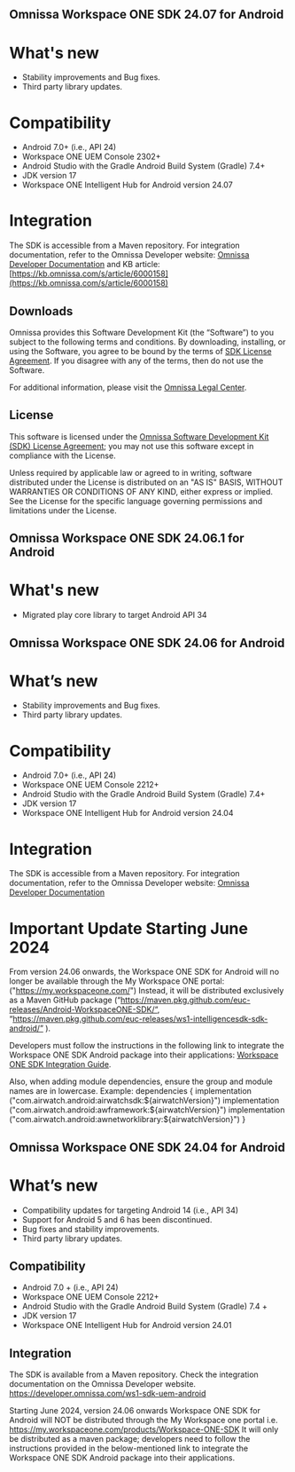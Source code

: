## Omnissa Workspace ONE SDK 24.07 for Android

# What's new
* Stability improvements and Bug fixes.
* Third party library updates.

# Compatibility
* Android 7.0+ (i.e., API 24)
* Workspace ONE UEM Console 2302+
* Android Studio with the Gradle Android Build System (Gradle) 7.4+
* JDK version 17
* Workspace ONE Intelligent Hub for Android version 24.07

# Integration
The SDK is accessible from a Maven repository. For integration documentation, refer to the Omnissa Developer website: [Omnissa Developer Documentation](https://developer.omnissa.com/ws1-sdk-uem-android/) and KB article: [https://kb.omnissa.com/s/article/6000158](https://kb.omnissa.com/s/article/6000158)

## Downloads

Omnissa provides this Software Development Kit (the “Software”) to you subject to the following terms and conditions. By downloading, installing, or using the Software, you agree to be bound by the terms of [SDK License Agreement](https://static.omnissa.com/sites/default/files/omnissa-sdk-agreement.pdf). If you disagree with any of the terms, then do not use the Software.

For additional information, please visit the [Omnissa Legal Center](https://www.omnissa.com/legal-center/).

## License

This software is licensed under the [Omnissa Software Development Kit (SDK) License Agreement](https://static.omnissa.com/sites/default/files/omnissa-sdk-agreement.pdf); you may not use this software except in compliance with the License.

Unless required by applicable law or agreed to in writing, software distributed under the License is distributed on an "AS IS" BASIS, WITHOUT WARRANTIES OR CONDITIONS OF ANY KIND, either express or implied. See the License for the specific language governing permissions and limitations under the License.

## Omnissa Workspace ONE SDK 24.06.1 for Android

# What's new
* Migrated play core library to target Android API 34

## Omnissa Workspace ONE SDK 24.06 for Android

# What’s new
* Stability improvements and Bug fixes.
* Third party library updates.

# Compatibility
* Android 7.0+ (i.e., API 24)
* Workspace ONE UEM Console 2212+ 
* Android Studio with the Gradle Android Build System (Gradle) 7.4+ 
* JDK version 17 
* Workspace ONE Intelligent Hub for Android version 24.04

# Integration
The SDK is accessible from a Maven repository. For integration documentation, refer to the Omnissa Developer website: [Omnissa Developer Documentation](https://developer.omnissa.com/ws1-sdk-uem-android/)

# Important Update Starting June 2024
From version 24.06 onwards, the Workspace ONE SDK for Android will no longer be available through the My Workspace ONE portal: ("https://my.workspaceone.com/")
Instead, it will be distributed exclusively as a Maven GitHub package (“https://maven.pkg.github.com/euc-releases/Android-WorkspaceONE-SDK/“, “https://maven.pkg.github.com/euc-releases/ws1-intelligencesdk-sdk-android/” ).

Developers must follow the instructions in the following link to integrate the Workspace ONE SDK Android package into their applications: [Workspace ONE SDK Integration Guide](https://github.com/euc-releases/workspace-ONE-SDK-integration-samples/blob/main/IntegrationGuideForAndroid/Guides/03BaseIntegration/WorkspaceONE_Android_BaseIntegration.md).

Also, when adding module dependencies, ensure the group and module names are in lowercase.
Example:
dependencies {
    implementation ("com.airwatch.android:airwatchsdk:${airwatchVersion}")
    implementation ("com.airwatch.android:awframework:${airwatchVersion}")
    implementation ("com.airwatch.android:awnetworklibrary:${airwatchVersion}")
}

## Omnissa Workspace ONE SDK 24.04 for Android

# What’s new

* Compatibility updates for targeting Android 14 (i.e., API 34)
* Support for Android 5 and 6 has been discontinued.
* Bug fixes and stability improvements.
* Third party library updates.

## Compatibility

* Android 7.0 + (i.e., API 24)
* Workspace ONE UEM Console 2212+
* Android Studio with the Gradle Android Build System (Gradle) 7.4 +
* JDK version 17
* Workspace ONE Intelligent Hub for Android version 24.01

## Integration

The SDK is available from a Maven repository. Check the integration documentation on the Omnissa Developer website. https://developer.omnissa.com/ws1-sdk-uem-android

Starting June 2024, version 24.06 onwards Workspace ONE SDK for Android will NOT be distributed through the My Workspace one portal i.e. https://my.workspaceone.com/products/Workspace-ONE-SDK 
It will only be distributed as a maven package; developers need to follow the instructions provided in the below-mentioned link to integrate the Workspace ONE SDK Android package into their applications.
